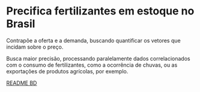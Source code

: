 # Precifica fertilizantes em estoque no Brasil  

Contrapõe a oferta e a demanda, buscando quantificar os vetores que incidam sobre o preço.


Busca maior precisão, processando paralelamente dados correlacionados com o consumo de fertilizantes, como a ocorrência de chuvas, ou as exportações de produtos agrícolas, por exemplo.  

[README BD](https://github.com/AndreCoutinhoBueno/BD/blob/main/README.md)

